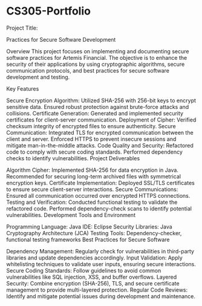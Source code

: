 # CS305-Portfolio

Project Title:

Practices for Secure Software Development

Overview
This project focuses on implementing and documenting secure software practices for Artemis Financial. The objective is to enhance the security of their applications by using cryptographic algorithms, secure communication protocols, and best practices for secure software development and testing.

Key Features

Secure Encryption Algorithm:
Utilized SHA-256 with 256-bit keys to encrypt sensitive data.
Ensured robust protection against brute-force attacks and collisions.
Certificate Generation:
Generated and implemented security certificates for client-server communication.
Deployment of Cipher:
Verified checksum integrity of encrypted files to ensure authenticity.
Secure Communication:
Integrated TLS for encrypted communication between the client and server.
Enforced HTTPS to prevent insecure sessions and mitigate man-in-the-middle attacks.
Code Quality and Security:
Refactored code to comply with secure coding standards.
Performed dependency checks to identify vulnerabilities.
Project Deliverables

Algorithm Cipher:
Implemented SHA-256 for data encryption in Java.
Recommended for securing long-term archived files with symmetrical encryption keys.
Certificate Implementation:
Deployed SSL/TLS certificates to ensure secure client-server interactions.
Secure Communications:
Ensured all communication occurred over encrypted HTTPS connections.
Testing and Verification:
Conducted functional testing to validate the refactored code.
Performed dependency-check scans to identify potential vulnerabilities.
Development Tools and Environment

Programming Language: Java
IDE: Eclipse
Security Libraries: Java Cryptography Architecture (JCA)
Testing Tools: Dependency-checker, functional testing frameworks
Best Practices for Secure Software

Dependency Management: Regularly check for vulnerabilities in third-party libraries and update dependencies accordingly.
Input Validation: Apply whitelisting techniques to validate user inputs, ensuring secure interactions.
Secure Coding Standards: Follow guidelines to avoid common vulnerabilities like SQL injection, XSS, and buffer overflows.
Layered Security: Combine encryption (SHA-256), TLS, and secure certificate management to provide multi-layered protection.
Regular Code Reviews: Identify and mitigate potential issues during development and maintenance.
